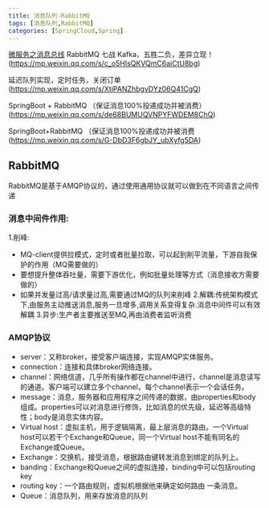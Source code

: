 ```yaml
---
title: 消息队列-RabbitMQ
tags: [消息队列,RabbitMQ]
categories: [SpringCloud,Spring]
---
```


[微服务之消息总线](https://www.jianshu.com/p/bdddca222c63)
RabbitMQ 七战 Kafka，五胜二负，差异立现！(https://mp.weixin.qq.com/s/c_o5HIsQKVQmC6aiCtU8bg)

延迟队列实现，定时任务，关闭订单(https://mp.weixin.qq.com/s/XtjPANZhbgvDYz06Q41CgQ)

SpringBoot + RabbitMQ （保证消息100%投递成功并被消费）(https://mp.weixin.qq.com/s/de68BUMUQVNPYFWDEM8ChQ)

SpringBoot+RabbitMQ （保证消息100%投递成功并被消费(https://mp.weixin.qq.com/s/G-DbD3F6gbJY_ubXyfg5DA)

## RabbitMQ
RabbitMQ是基于AMQP协议的，通过使用通用协议就可以做到在不同语言之间传递
### 消息中间件作用:
1.削峰:
  * MQ-client提供拉模式，定时或者批量拉取，可以起到削平流量，下游自我保护的作用（MQ需要做的）
  * 要想提升整体吞吐量，需要下游优化，例如批量处理等方式（消息接收方需要做的）
  * 如果并发量过高/请求量过高,需要通过MQ的队列来削峰
2.解耦:传统架构模式下,由服务主动推送消息,服务一旦增多,调用关系变得复杂.消息中间件可以有效解耦
3.异步:生产者主要推送至MQ,再由消费者监听消费

### AMQP协议
* server：又称broker，接受客户端连接，实现AMQP实体服务。
* connection：连接和具体broker网络连接。
* channel：网络信道，几乎所有操作都在channel中进行，channel是消息读写的通道。客户端可以建立多个channel，每个channel表示一个会话任务。
* message：消息，服务器和应用程序之间传递的数据，由properties和body组成。properties可以对消息进行修饰，比如消息的优先级，延迟等高级特性；body是消息实体内容。
* Virtual host：虚拟主机，用于逻辑隔离，最上层消息的路由。一个Virtual host可以若干个Exchange和Queue，同一个Virtual host不能有同名的Exchange或Queue。
* Exchange：交换机，接受消息，根据路由键转发消息到绑定的队列上。
* banding：Exchange和Queue之间的虚拟连接，binding中可以包括routing key
* routing key：一个路由规则，虚拟机根据他来确定如何路由 一条消息。
* Queue：消息队列，用来存放消息的队列







